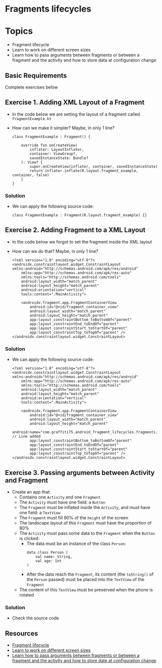 
# Fragments lifecycles

# Topics
- Fragment lifecycle
- Learn to work on different screen sizes
- Learn how to pass arguments between fragments or between a fragment and the activity and how to store data at configuration change

## Basic Requirements

Complete exercises below

## Exercise 1. Adding XML Layout of a Fragment

- In the code below we are setting the layout of a fragment called `FragmentExample.kt`
- How can we make it simpler? Maybe, in only 1 line?

  ```
  class FragmentExample : Fragment() {

      override fun onCreateView(
          inflater: LayoutInflater,
          container: ViewGroup?,
          savedInstanceState: Bundle?
      ): View? {
          super.onCreateView(inflater, container, savedInstanceState)
          return inflater.inflate(R.layout.fragment_example, container, false)
      }
  }
  ```

### Solution

- We can apply the following source code:

  ```
  class FragmentExample : Fragment(R.layout.fragment_example) {}
  ```

## Exercise 2. Adding Fragment to a XML Layout

- In the code below we forgot to set the fragment inside the XML layout
- How can we do that? Maybe, in only 1 line?

  ```
  <?xml version="1.0" encoding="utf-8"?>
  <androidx.constraintlayout.widget.ConstraintLayout xmlns:android="http://schemas.android.com/apk/res/android"
      xmlns:app="http://schemas.android.com/apk/res-auto"
      xmlns:tools="http://schemas.android.com/tools"
      android:layout_width="match_parent"
      android:layout_height="match_parent"
      android:orientation="vertical"
      tools:context=".MainActivity">

      <androidx.fragment.app.FragmentContainerView
          android:id="@+id/fragment_container_view"
          android:layout_width="match_parent"
          android:layout_height="match_parent"
          app:layout_constraintBottom_toBottomOf="parent"
          app:layout_constraintEnd_toEndOf="parent"
          app:layout_constraintStart_toStartOf="parent"
          app:layout_constraintTop_toTopOf="parent" />
  </androidx.constraintlayout.widget.ConstraintLayout>
  ```

### Solution

- We can apply the following source code:

  ```
  <?xml version="1.0" encoding="utf-8"?>
  <androidx.constraintlayout.widget.ConstraintLayout xmlns:android="http://schemas.android.com/apk/res/android"
      xmlns:app="http://schemas.android.com/apk/res-auto"
      xmlns:tools="http://schemas.android.com/tools"
      android:layout_width="match_parent"
      android:layout_height="match_parent"
      android:orientation="vertical"
      tools:context=".MainActivity">

      <androidx.fragment.app.FragmentContainerView
          android:id="@+id/fragment_container_view"
          android:layout_width="match_parent"
          android:layout_height="match_parent"
          android:name="com.graffiti75.android_fragment_lifecycles.fragments.FragmentExample"       // Line added
          app:layout_constraintBottom_toBottomOf="parent"
          app:layout_constraintEnd_toEndOf="parent"
          app:layout_constraintStart_toStartOf="parent"
          app:layout_constraintTop_toTopOf="parent" />
  </androidx.constraintlayout.widget.ConstraintLayout>
  ```

## Exercise 3. Passing arguments between Activity and Fragment

- Create an app that:
  - Contains one `Activity` and one `Fragment`
  - The `Activity` must have one field: a `Button`
  - The `Fragment` must be inflated inside the `Activity`, and must have one field: a `TextView`
  - The `Fragment` must fill 90% of the `height` of the screen
  - The landscape layout of this `Fragment` must have the proportion of 80%
  - The `Activity` must pass some data to the `Fragment` when the `Button` is clicked:
    - The data must be an instance of the class `Person`:
      ```
      data class Person (
          val name: String,
          val age: Int
      )
      ```
    - After the data reach the `Fragment`, its content (the `toString()` of the `Person` passed) must be placed into the `TextView` of the `Fragment`
  - The content of this `TextView` must be preserved when the phone is rotated

### Solution

- Check the source code

## Resources

- [Fragment lifecycle](https://google-developer-training.github.io/android-developer-advanced-course-concepts/unit-1-expand-the-user-experience/lesson-1-fragments/1-2-c-fragment-lifecycle-and-communications/1-2-c-fragment-lifecycle-and-communications.html)
- [Learn to work on different screen sizes](https://developer.android.com/guide/topics/large-screens/support-different-screen-sizes)
- [Learn how to pass arguments between fragments or between a fragment and the activity and how to store date at configuration change](https://developer.android.com/guide/fragments/communicate)
